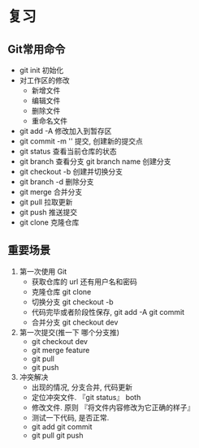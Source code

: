 # 复习

## Git常用命令
   * git init              初始化
   * 对工作区的修改        
      * 新增文件
      * 编辑文件
      * 删除文件
      * 重命名文件
   * git add -A            修改加入到暂存区
   * git commit -m ''      提交, 创建新的提交点
   * git status            查看当前仓库的状态
   * git branch            查看分支 git branch name 创建分支
   * git checkout -b       创建并切换分支
   * git branch -d         删除分支
   * git merge             合并分支
   * git pull              拉取更新
   * git push              推送提交
   * git clone             克隆仓库
  
## 重要场景
1. 第一次使用 Git
   * 获取仓库的 url 还有用户名和密码
   * 克隆仓库  git clone 
   * 切换分支 git checkout -b 
   * 代码完毕或者阶段性保存, git add -A   git commit 
   * 合并分支 git checkout dev
2. 第一次提交(推一下 哪个分支推)
   * git checkout dev 
   * git merge feature
   * git pull 
   * git push
3. 冲突解决
   * 出现的情况, 分支合并, 代码更新
   * 定位冲突文件. 『git status』  both
   * 修改文件. 原则 『将文件内容修改为它正确的样子』
   * 测试一下代码, 是否正常.
   * git add   git commit 
   * git pull  git push
